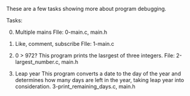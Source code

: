 These are a few tasks showing more about program debugging.

Tasks:

0. Multiple mains
FIle: 0-main.c, main.h

1. Like, comment, subscribe
FIle: 1-main.c

2. 0 > 972?
This program prints the lasrgest of three integers.
File: 2-largest_number.c, main.h

3. Leap year
This program converts a date to the day of the year and determines
how many days are left in the year, taking leap year into consideration.
3-print_remaining_days.c, main.h

